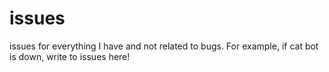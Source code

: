 # issues
issues for everything I have and not related to bugs. For example, if cat bot is down, write to issues here!
